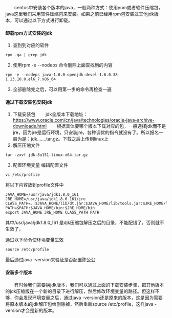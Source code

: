 &ensp;&ensp;&ensp;&ensp;centos中安装各个版本的java，一般两种方式：使用yum或者软件压缩包，java这里我们采用软件压缩包来安装。如果之前已经用rpm包安装过其他jdk版本，可以通过以下方式进行卸载。
#### 卸载rpm方式安装的jdk
1. 查到到对应的软件
```shell
rpm -qa | grep jdk
```
2. 使用rpm -e --nodeps 命令删除上面查找到的内容
```shell
rpm -e --nodeps java-1.6.0-openjdk-devel-1.6.0.38-1.13.10.0.el6_7.x86_64
```

3. 全部删除完之后，可以用第一步的命令再检查一遍

#### 通过下载安装包安装jdk
1. 下载安装包
&ensp;&ensp;&ensp;&ensp;jdk全版本下载地址：https://www.oracle.com/cn/java/technologies/oracle-java-archive-downloads.html
&ensp;&ensp;&ensp;&ensp;根据具体要哪个版本下载对应的包，一般选择jdk而不是jre，因为jre是运行环境，只安装jre，各种调优的指令就没有了。所以报名一般为是：jdk.......tar.gz。下载之后上传到linux上
2. 解压压缩文件
```shell
tar -zxvf jdk-8u151-linux-x64.tar.gz
```
3. 配置环境变量
编辑配置文件
```shell
vi /etc/profile
```
将以下内容放到profile文件中
```shell
JAVA_HOME=/usr/java/jdk1.8.0_161        
JRE_HOME=/usr/java/jdk1.8.0_161/jre     
CLASS_PATH=.:$JAVA_HOME/lib/dt.jar:$JAVA_HOME/lib/tools.jar:$JRE_HOME/lib
PATH=$PATH:$JAVA_HOME/bin:$JRE_HOME/bin
export JAVA_HOME JRE_HOME CLASS_PATH PATH
```

其中/usr/java/jdk1.8.0_161 是djk压缩包解压之后的目录，不能配错了，否则就不生效了。

通过以下命令使环境变量生效
```shell
source /etc/profile
```

最后通过java -version来验证是否配置陈公公


#### 安装多个版本
&ensp;&ensp;&ensp;&ensp;有时候我们需要换jdk版本，我们可以通过上面的下载安装步骤，把其他版本的jdk压缩版在一个新的目录下进行解压，然后修改环境变量的路径。但这样不够，你会发现环境变量之后，通过java -version还是原来的版本，这是因为需要将原本版本的jdk解压包给删除掉，然后重新source /etc/profile，这样java -version才会是新的版本。